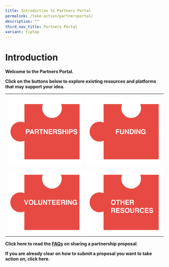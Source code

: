 ```yaml
---
title: Introduction to Partners Portal
permalink: /take-action/partnersportal/
description: ""
third_nav_title: Partners Portal
variant: tiptap
---
```

<h1>Introduction</h1>
<p><strong>Welcome to the Partners Portal.</strong>
</p>
<p><strong>Click on the buttons below to explore existing resources and platforms that may support your idea.</strong>
</p>
<table>
<tbody>
<tr>
<th rowspan="1" colspan="1">
<p></p>
<div class="isomer-image-wrapper">
<img style="width: 100%" height="auto" width="100%" alt="Click here for Partnerships" src="/images/Partners portal/PARTNERS PORTAL BUTTONS/PARTNERSHIPS.png">
</div>
</th>
<th rowspan="1" colspan="1">
<p></p>
<div class="isomer-image-wrapper">
<img style="width: 100%" height="auto" width="100%" alt="Click here for Funding" src="/images/Partners portal/PARTNERS PORTAL BUTTONS/FUNDING.png">
</div>
</th>
</tr>
<tr>
<td rowspan="1" colspan="1">
<p></p>
<div class="isomer-image-wrapper">
<img style="width: 100%" height="auto" width="100%" alt="Click here for Volunteering" src="/images/Partners portal/PARTNERS PORTAL BUTTONS/VOLUNTEERING.png">
</div>
</td>
<td rowspan="1" colspan="1">
<p></p>
<div class="isomer-image-wrapper">
<img style="width: 100%" height="auto" width="100%" alt="Click here for Other Resources" src="/images/Partners portal/PARTNERS PORTAL BUTTONS/OTHER_RESOURCES.png">
</div>
</td>
</tr>
</tbody>
</table>
<p><strong>Click here to read the <a href="/take-action/frequently-asked-questions/sgpo2/" rel="noopener noreferrer nofollow" target="_blank">FAQs</a> on sharing a partnership proposal</strong>.</p>
<p><strong>If you are already clear on how to submit a proposal you want to take action on, click here.</strong>
</p>
<p></p>
